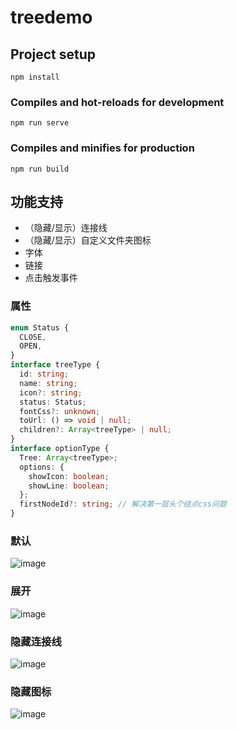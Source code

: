 # treedemo

## Project setup
```
npm install
```

### Compiles and hot-reloads for development
```
npm run serve
```

### Compiles and minifies for production
```
npm run build
```

## 功能支持
- （隐藏/显示）连接线
- （隐藏/显示）自定义文件夹图标
- 字体
- 链接
- 点击触发事件

### 属性
```ts
enum Status {
  CLOSE,
  OPEN,
}
interface treeType {
  id: string;
  name: string;
  icon?: string;
  status: Status;
  fontCss?: unknown;
  toUrl: () => void | null;
  children?: Array<treeType> | null;
}
interface optionType {
  Tree: Array<treeType>;
  options: {
    showIcon: boolean;
    showLine: boolean;
  };
  firstNodeId?: string; // 解决第一层头个结点css问题
}
```

### 默认
![image](https://raw.githubusercontent.com/JJking666/ATree/master/src/assets/show/1.png)

### 展开
![image](https://raw.githubusercontent.com/JJking666/ATree/master/src/assets/show/2.png)

### 隐藏连接线
![image](https://raw.githubusercontent.com/JJking666/ATree/master/src/assets/show/3.png)

### 隐藏图标
![image](https://raw.githubusercontent.com/JJking666/ATree/master/src/assets/show/4.png)